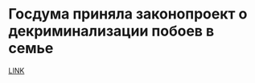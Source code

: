 # Госдума приняла законопроект о декриминализации побоев в семье



[LINK](https://varlamov.ru/2205970.html)